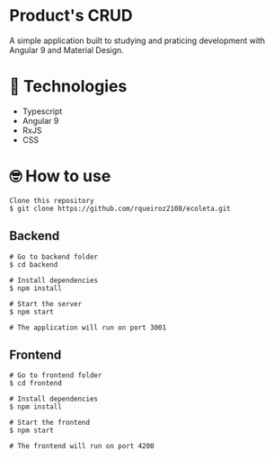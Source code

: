 # Product's CRUD

A simple application built to studying and praticing development with Angular 9 and Material Design.

# 🚀 Technologies

- Typescript
- Angular 9
- RxJS
- CSS

# 🤓 How to use

```
Clone this repository
$ git clone https://github.com/rqueiroz2108/ecoleta.git
```

## Backend

```
# Go to backend folder
$ cd backend

# Install dependencies
$ npm install

# Start the server
$ npm start

# The application will run on port 3001
```

## Frontend

```
# Go to frontend folder
$ cd frontend

# Install dependencies
$ npm install

# Start the frontend
$ npm start

# The frontend will run on port 4200
```
